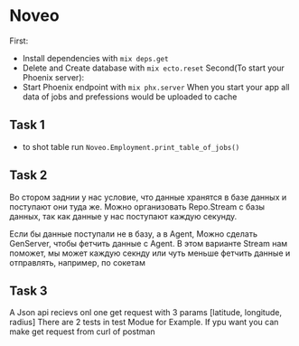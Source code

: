 # Noveo
First:
  * Install dependencies with `mix deps.get`
  * Delete and Create database with `mix ecto.reset`
Second(To start your Phoenix server):
  * Start Phoenix endpoint with `mix phx.server`
  When you start your app all data of jobs and prefessions would be uploaded to cache



## Task 1
  * to shot table run `Noveo.Employment.print_table_of_jobs()`

## Task 2
  Во стором заднии у нас условие, что данные хранятся в базе данных и поступают они туда же.
  Можно организовать Repo.Stream с базы данных, так как данные у нас поступают каждую секунду.
  
  Если бы данные поступали не в базу, а в Agent, Можно сделать GenServer, чтобы фетчить данные с Agent.
  В этом варианте Stream нам поможет, мы может каждую секнду или чуть меньше фетчить данные и отправлять, например, по сокетам 
## Task 3
A Json api recievs onl one get request with 3 params [latitude, longitude, radius]
There are 2 tests in test Modue for Example. 
If ypu want you can make get request from curl of postman